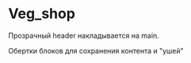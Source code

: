 # Veg_shop

Прозрачный header накладывается на main.

Обертки блоков для сохранения контента и "ушей"
